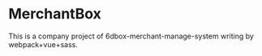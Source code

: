# MerchantBox
This is a company project of 6dbox-merchant-manage-system writing by webpack+vue+sass.
